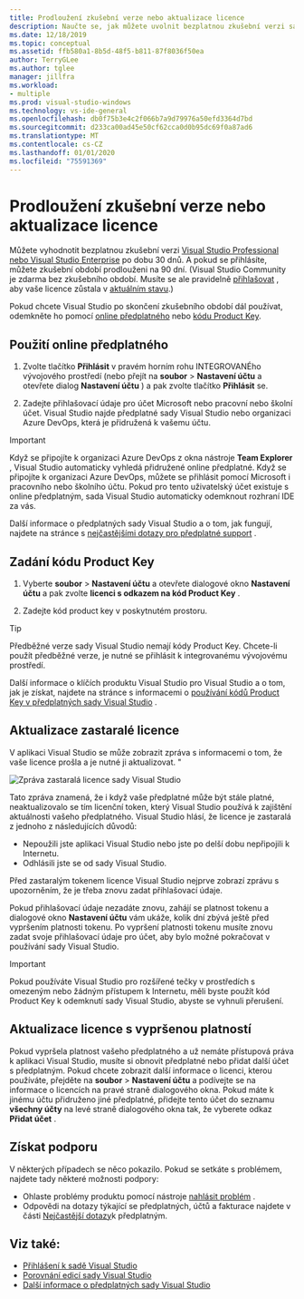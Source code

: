 ```yaml
---
title: Prodloužení zkušební verze nebo aktualizace licence
description: Naučte se, jak můžete uvolnit bezplatnou zkušební verzi sady Visual Studio, používat online předplatné nebo kód Product Key k odemknutí sady Visual Studio a aktualizovat zastaralou nebo prošlou licenci.
ms.date: 12/18/2019
ms.topic: conceptual
ms.assetid: ffb580a1-8b5d-48f5-b811-87f8036f50ea
author: TerryGLee
ms.author: tglee
manager: jillfra
ms.workload:
- multiple
ms.prod: visual-studio-windows
ms.technology: vs-ide-general
ms.openlocfilehash: db0f75b3e4c2f066b7a9d79976a50efd3364d7bd
ms.sourcegitcommit: d233ca00ad45e50cf62cca0d0b95dc69f0a87ad6
ms.translationtype: MT
ms.contentlocale: cs-CZ
ms.lasthandoff: 01/01/2020
ms.locfileid: "75591369"
---
```

# <a name="extend-a-trial-version-or-update-a-license"></a>Prodloužení zkušební verze nebo aktualizace licence

Můžete vyhodnotit bezplatnou zkušební verzi [Visual Studio Professional nebo Visual Studio Enterprise](https://visualstudio.microsoft.com/vs/compare/) po dobu 30 dnů. A pokud se přihlásíte, můžete zkušební období prodlouženi na 90 dní. (Visual Studio Community je zdarma bez zkušebního období. Musíte se ale pravidelně [přihlašovat](signing-in-to-visual-studio.md) , aby vaše licence zůstala v [aktuálním stavu](#update-a-stale-license).)

Pokud chcete Visual Studio po skončení zkušebního období dál používat, odemkněte ho pomocí [online předplatného](#use-an-online-subscription) nebo [kódu Product Key](#enter-a-product-key).

## <a name="use-an-online-subscription"></a>Použití online předplatného

1. Zvolte tlačítko **Přihlásit** v pravém horním rohu INTEGROVANÉho vývojového prostředí (nebo přejít na **soubor** > **Nastavení účtu** a otevřete dialog **Nastavení účtu** ) a pak zvolte tlačítko **Přihlásit** se.

1. Zadejte přihlašovací údaje pro účet Microsoft nebo pracovní nebo školní účet. Visual Studio najde předplatné sady Visual Studio nebo organizaci Azure DevOps, která je přidružená k vašemu účtu.

> [!IMPORTANT]
> Když se připojíte k organizaci Azure DevOps z okna nástroje **Team Explorer** , Visual Studio automaticky vyhledá přidružené online předplatné. Když se připojíte k organizaci Azure DevOps, můžete se přihlásit pomocí Microsoft i pracovního nebo školního účtu. Pokud pro tento uživatelský účet existuje s online předplatným, sada Visual Studio automaticky odemknout rozhraní IDE za vás.

Další informace o předplatných sady Visual Studio a o tom, jak fungují, najdete na stránce s [nejčastějšími dotazy pro předplatné support](https://visualstudio.microsoft.com/subscriptions/support/) .

## <a name="enter-a-product-key"></a>Zadání kódu Product Key

1. Vyberte **soubor** > **Nastavení účtu** a otevřete dialogové okno **Nastavení účtu** a pak zvolte **licenci s odkazem na kód Product Key** .

1. Zadejte kód product key v poskytnutém prostoru.

> [!TIP]
> Předběžné verze sady Visual Studio nemají kódy Product Key. Chcete-li použít předběžné verze, je nutné se přihlásit k integrovanému vývojovému prostředí.

Další informace o klíčích produktu Visual Studio pro Visual Studio a o tom, jak je získat, najdete na stránce s informacemi o [používání kódů Product Key v předplatných sady Visual Studio](/visualstudio/subscriptions/product-keys) .

## <a name="update-a-stale-license"></a>Aktualizace zastaralé licence

V aplikaci Visual Studio se může zobrazit zpráva s informacemi o tom, že vaše licence prošla a je nutné ji aktualizovat. "

![Zpráva zastaralá licence sady Visual Studio](../ide/media/vs2017_stale-license.png)

Tato zpráva znamená, že i když vaše předplatné může být stále platné, neaktualizovalo se tím licenční token, který Visual Studio používá k zajištění aktuálnosti vašeho předplatného. Visual Studio hlásí, že licence je zastaralá z jednoho z následujících důvodů:

* Nepoužili jste aplikaci Visual Studio nebo jste po delší dobu nepřipojili k Internetu.
* Odhlásili jste se od sady Visual Studio.

Před zastaralým tokenem licence Visual Studio nejprve zobrazí zprávu s upozorněním, že je třeba znovu zadat přihlašovací údaje.

Pokud přihlašovací údaje nezadáte znovu, zahájí se platnost tokenu a dialogové okno **Nastavení účtu** vám ukáže, kolik dní zbývá ještě před vypršením platnosti tokenu. Po vypršení platnosti tokenu musíte znovu zadat svoje přihlašovací údaje pro účet, aby bylo možné pokračovat v používání sady Visual Studio.

> [!Important]
> Pokud používáte Visual Studio pro rozšířené tečky v prostředích s omezeným nebo žádným přístupem k Internetu, měli byste použít kód Product Key k odemknutí sady Visual Studio, abyste se vyhnuli přerušení.

## <a name="update-an-expired-license"></a>Aktualizace licence s vypršenou platností

Pokud vypršela platnost vašeho předplatného a už nemáte přístupová práva k aplikaci Visual Studio, musíte si obnovit předplatné nebo přidat další účet s předplatným. Pokud chcete zobrazit další informace o licenci, kterou používáte, přejděte na **soubor** > **Nastavení účtu** a podívejte se na informace o licencích na pravé straně dialogového okna. Pokud máte k jinému účtu přidruženo jiné předplatné, přidejte tento účet do seznamu **všechny účty** na levé straně dialogového okna tak, že vyberete odkaz **Přidat účet** .

## <a name="get-support"></a>Získat podporu

V některých případech se něco pokazilo. Pokud se setkáte s problémem, najdete tady některé možnosti podpory:

* Ohlaste problémy produktu pomocí nástroje [nahlásit problém](how-to-report-a-problem-with-visual-studio.md) .
* Odpovědi na dotazy týkající se předplatných, účtů a fakturace najdete v části [Nejčastější dotazy](https://visualstudio.microsoft.com/subscriptions/support/)k předplatným.

## <a name="see-also"></a>Viz také:

* [Přihlášení k sadě Visual Studio](../ide/signing-in-to-visual-studio.md)
* [Porovnání edicí sady Visual Studio](https://visualstudio.microsoft.com/vs/compare/)
* [Další informace o předplatných sady Visual Studio](/visualstudio/subscriptions/)
